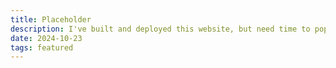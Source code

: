 ```yaml
---
title: Placeholder
description: I've built and deployed this website, but need time to populate it with stuff (writing is hard)...
date: 2024-10-23
tags: featured
---
```

